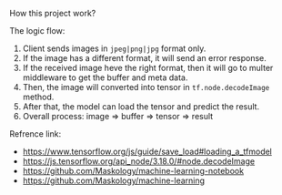How this project work?

The logic flow:

1. Client sends images in `jpeg|png|jpg` format only.
2. If the image has a different format, it will send an error response.
3. If the received image heve the right format, then it will go to multer middleware to get the buffer and meta data.
4. Then, the image will converted into tensor in `tf.node.decodeImage` method.
5. After that, the model can load the tensor and predict the result.
6. Overall process: image => buffer => tensor => result

Refrence link:

- https://www.tensorflow.org/js/guide/save_load#loading_a_tfmodel
- https://js.tensorflow.org/api_node/3.18.0/#node.decodeImage
- https://github.com/Maskology/machine-learning-notebook
- https://github.com/Maskology/machine-learning
